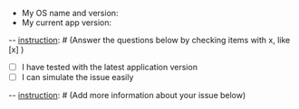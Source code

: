 [instruction]: # (Answer the questions below about your current setup)

* My OS name and version:
* My current app version:

--
[instruction]: # (Answer the questions below by checking items with x, like [x] )

- [ ] I have tested with the latest application version
- [ ] I can simulate the issue easily

--
[instruction]: # (Add more information about your issue below)

